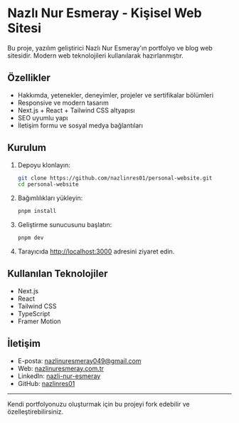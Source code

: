# Nazlı Nur Esmeray - Kişisel Web Sitesi

Bu proje, yazılım geliştirici Nazlı Nur Esmeray'ın portfolyo ve blog web sitesidir. Modern web teknolojileri kullanılarak hazırlanmıştır.

## Özellikler

- Hakkımda, yetenekler, deneyimler, projeler ve sertifikalar bölümleri
- Responsive ve modern tasarım
- Next.js + React + Tailwind CSS altyapısı
- SEO uyumlu yapı
- İletişim formu ve sosyal medya bağlantıları

## Kurulum

1. Depoyu klonlayın:
   ```sh
   git clone https://github.com/nazlinres01/personal-website.git
   cd personal-website
   ```

2. Bağımlılıkları yükleyin:
   ```sh
   pnpm install
   ```

3. Geliştirme sunucusunu başlatın:
   ```sh
   pnpm dev
   ```

4. Tarayıcıda [http://localhost:3000](http://localhost:3000) adresini ziyaret edin.

## Kullanılan Teknolojiler

- Next.js
- React
- Tailwind CSS
- TypeScript
- Framer Motion

## İletişim

- E-posta: nazlinuresmeray049@gmail.com
- Web: [nazlinuresmeray.com.tr](https://nazlinuresmeray.com.tr)
- LinkedIn: [nazli-nur-esmeray](https://www.linkedin.com/in/nazli-nur-esmeray-155a36213/)
- GitHub: [nazlinres01](https://github.com/nazlinres01)

---

Kendi portfolyonuzu oluşturmak için bu projeyi fork edebilir ve özelleştirebilirsiniz.
